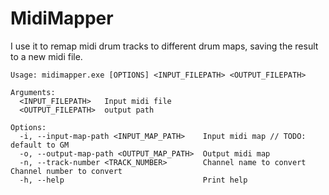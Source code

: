 # MidiMapper 

I use it to remap midi drum tracks to different drum maps, saving the result to a new midi file.

```
Usage: midimapper.exe [OPTIONS] <INPUT_FILEPATH> <OUTPUT_FILEPATH>

Arguments:
  <INPUT_FILEPATH>   Input midi file
  <OUTPUT_FILEPATH>  output path

Options:
  -i, --input-map-path <INPUT_MAP_PATH>    Input midi map // TODO: default to GM
  -o, --output-map-path <OUTPUT_MAP_PATH>  Output midi map
  -n, --track-number <TRACK_NUMBER>        Channel name to convert Channel number to convert
  -h, --help                               Print help
```